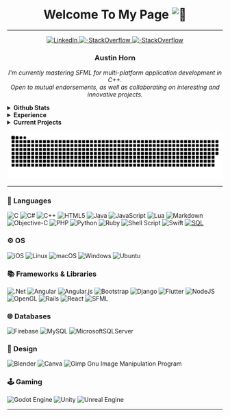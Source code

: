 <h1 align="center">Welcome To My Page <img src="https://github-production-user-asset-6210df.s3.amazonaws.com/24524555/238178097-766d336d-b87d-44ba-807c-c51de2bc6b4d.gif" width="28px" alt="👋"></h1>

---

<p align="center">
    <a href="https://www.linkedin.com/in/austinmhorn">
        <img src="https://img.shields.io/badge/LinkedIn-blue?style=flat-square&logo=linkedin" height="20px" alt="LinkedIn">
    </a>
    <a href="https://stackoverflow.com/users/15836084/austin-horn">
        <img src="https://img.shields.io/badge/-Stackoverflow-FE7A16?style=for-the-badge&logo=stack-overflow&logoColor=white" height="20px" alt="-StackOverflow">
    </a>
    <a href="https://leetcode.com/austinhorn">
        <img src="https://img.shields.io/badge/LeetCode-000000?style=for-the-badge&logo=LeetCode&logoColor=#d16c06" height="20px" alt="-StackOverflow">
    </a><br>
</p>

<p align="center">
    <h3 align="center"><b>
      Austin Horn </b><br>
    </h3>
    <i>
      <p align="center">
        I'm currently mastering SFML for multi-platform application development in C++.<br>
        Open to mutual endorsements, as well as collaborating on interesting and innovative projects.<br>
      </p>
    </i>
</p>

<details>
  <summary><b>Github Stats </b></summary>
  <p align="center">
    <img src="http://github-profile-summary-cards.vercel.app/api/cards/profile-details?username=austinmhorn&theme=nord_dark" alt="Austin Horn's Github Contributions Stats" height="200" width="500"/>
  </p>
  <p align="center">
    <img src="https://github-readme-stats.vercel.app/api?username=austinmhorn&show_icons=true&theme=nord" alt="Austin Horn's Github General Stats" height="200" width="500" />
  </p>
  <p align="center">
    <img src="https://github-readme-stats.vercel.app/api/top-langs/?username=austinmhorn&langs_count=8&hide=ejs,handlebars,php,hack,css,html,matlab&theme=nord&layout=compact&hide_border=false" height="200" width="500" />
    </p>
</details>

<details>
    <summary><b>Experience </b></summary><br>
    <p align="center">
      <i>
        <p2 style="color:blue;">
          Senior Tech Lead
        </p2>
      </i> 
        @ <a href="https://icodeschool.com">
          iCode 
        </a>
        <br>
      <i>Organizer </i> @ <a href="https://unt.campuslabs.com/engage/organization/engineersunited">UNT Engineers United </a><br>
    </p>
</details>

<!-- <p align="left"> <img src="https://komarev.com/ghpvc/?username=austinmhorn&label=Profile%20views&color=0e75b6&style=flat" alt="austinmhorn"/> </p> -->

<details>
    <summary><b>Current Projects</b></summary><br>
    <p align="center">
        <img src="https://github-readme-stats.vercel.app/api/pin/?username=austinmhorn&repo=APVS&theme=nord">
    </p>
    <p align="center">
        <img src="https://github-readme-stats.vercel.app/api/pin/?username=austinmhorn&repo=CaveExplorer&theme=nord">
    </p>
</details>

<p align="center">
    <img src="https://raw.githubusercontent.com/peyton232/peyton232/output/snake.svg" alt="Snake animation" />
</p>

---

### 💬 Languages
![C](https://img.shields.io/badge/c-%2300599C.svg?style=for-the-badge&logo=c&logoColor=white)
![C#](https://img.shields.io/badge/c%23-%23239120.svg?style=for-the-badge&logo=c-sharp&logoColor=white)
![C++](https://img.shields.io/badge/c++-%2300599C.svg?style=for-the-badge&logo=c%2B%2B&logoColor=white)
![HTML5](https://img.shields.io/badge/html5-%23E34F26.svg?style=for-the-badge&logo=html5&logoColor=white)
![Java](https://img.shields.io/badge/java-%23ED8B00.svg?style=for-the-badge&logo=openjdk&logoColor=white)
![JavaScript](https://img.shields.io/badge/javascript-%23323330.svg?style=for-the-badge&logo=javascript&logoColor=%23F7DF1E)
![Lua](https://img.shields.io/badge/lua-%232C2D72.svg?style=for-the-badge&logo=lua&logoColor=white)
![Markdown](https://img.shields.io/badge/markdown-%23000000.svg?style=for-the-badge&logo=markdown&logoColor=white)
![Objective-C](https://img.shields.io/badge/OBJECTIVE--C-%233A95E3.svg?style=for-the-badge&logo=apple&logoColor=white)
![PHP](https://img.shields.io/badge/php-%23777BB4.svg?style=for-the-badge&logo=php&logoColor=white)
![Python](https://img.shields.io/badge/python-3670A0?style=for-the-badge&logo=python&logoColor=ffdd54)
![Ruby](https://img.shields.io/badge/ruby-%23CC342D.svg?style=for-the-badge&logo=ruby&logoColor=white)
![Shell Script](https://img.shields.io/badge/shell_script-%23121011.svg?style=for-the-badge&logo=gnu-bash&logoColor=white)
![Swift](https://img.shields.io/badge/swift-F54A2A?style=for-the-badge&logo=swift&logoColor=white)
[![SQL](https://img.shields.io/badge/sql-black?style=for-the-badge&logo=mysql)](https://github.com/austinmhorn)

### ⚙️ OS
![iOS](https://img.shields.io/badge/iOS-000000?style=for-the-badge&logo=ios&logoColor=white)
![Linux](https://img.shields.io/badge/Linux-FCC624?style=for-the-badge&logo=linux&logoColor=black)
![macOS](https://img.shields.io/badge/mac%20os-000000?style=for-the-badge&logo=macos&logoColor=F0F0F0)
![Windows](https://img.shields.io/badge/Windows-0078D6?style=for-the-badge&logo=windows&logoColor=white)
![Ubuntu](https://img.shields.io/badge/Ubuntu-E95420?style=for-the-badge&logo=ubuntu&logoColor=white)

### 📚 Frameworks & Libraries
![.Net](https://img.shields.io/badge/.NET-5C2D91?style=for-the-badge&logo=.net&logoColor=white)
![Angular](https://img.shields.io/badge/angular-%23DD0031.svg?style=for-the-badge&logo=angular&logoColor=white)
![Angular.js](https://img.shields.io/badge/angular.js-%23E23237.svg?style=for-the-badge&logo=angularjs&logoColor=white)
![Bootstrap](https://img.shields.io/badge/bootstrap-%238511FA.svg?style=for-the-badge&logo=bootstrap&logoColor=white)
![Django](https://img.shields.io/badge/django-%23092E20.svg?style=for-the-badge&logo=django&logoColor=white)
![Flutter](https://img.shields.io/badge/Flutter-%2302569B.svg?style=for-the-badge&logo=Flutter&logoColor=white)
![NodeJS](https://img.shields.io/badge/node.js-6DA55F?style=for-the-badge&logo=node.js&logoColor=white)
![OpenGL](https://img.shields.io/badge/OpenGL-%23FFFFFF.svg?style=for-the-badge&logo=opengl)
![Rails](https://img.shields.io/badge/rails-%23CC0000.svg?style=for-the-badge&logo=ruby-on-rails&logoColor=white)
![React](https://img.shields.io/badge/react-%2320232a.svg?style=for-the-badge&logo=react&logoColor=%2361DAFB)
![SFML](https://img.shields.io/badge/sfml-%2320232a.svg?style=for-the-badge&logo=sfml&logoColor=%green)

### 🌐 Databases
![Firebase](https://img.shields.io/badge/Firebase-039BE5?style=for-the-badge&logo=Firebase&logoColor=white)
![MySQL](https://img.shields.io/badge/mysql-%2300f.svg?style=for-the-badge&logo=mysql&logoColor=white)
![MicrosoftSQLServer](https://img.shields.io/badge/Microsoft%20SQL%20Server-CC2927?style=for-the-badge&logo=microsoft%20sql%20server&logoColor=white)

### 🌄 Design
![Blender](https://img.shields.io/badge/blender-%23F5792A.svg?style=for-the-badge&logo=blender&logoColor=white)
![Canva](https://img.shields.io/badge/Canva-%2300C4CC.svg?style=for-the-badge&logo=Canva&logoColor=white)
![Gimp Gnu Image Manipulation Program](https://img.shields.io/badge/Gimp-657D8B?style=for-the-badge&logo=gimp&logoColor=FFFFFF)

### 🕹 Gaming
![Godot Engine](https://img.shields.io/badge/GODOT-%23FFFFFF.svg?style=for-the-badge&logo=godot-engine)
![Unity](https://img.shields.io/badge/unity-%23000000.svg?style=for-the-badge&logo=unity&logoColor=white)
![Unreal Engine](https://img.shields.io/badge/unrealengine-%23313131.svg?style=for-the-badge&logo=unrealengine&logoColor=white)

---

